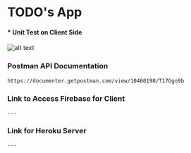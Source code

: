 # TODO's App

#### \* Unit Test on Client Side

![alt text](https://i.imgur.com/5xOnDEK.png)

### Postman API Documentation

```
https://documenter.getpostman.com/view/10460198/T17Ggo9b
```

### Link to Access Firebase for Client

```
---
```

### Link for Heroku Server

```
---
```
